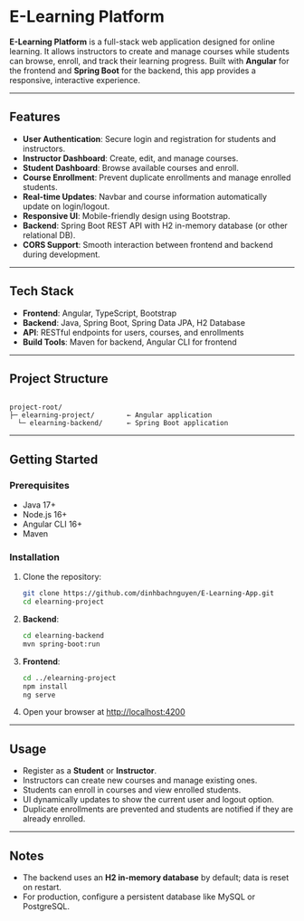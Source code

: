 
# E-Learning Platform

**E-Learning Platform** is a full-stack web application designed for online learning. It allows instructors to create and manage courses while students can browse, enroll, and track their learning progress. Built with **Angular** for the frontend and **Spring Boot** for the backend, this app provides a responsive, interactive experience.

---

## Features

- **User Authentication**: Secure login and registration for students and instructors.  
- **Instructor Dashboard**: Create, edit, and manage courses.  
- **Student Dashboard**: Browse available courses and enroll.  
- **Course Enrollment**: Prevent duplicate enrollments and manage enrolled students.  
- **Real-time Updates**: Navbar and course information automatically update on login/logout.  
- **Responsive UI**: Mobile-friendly design using Bootstrap.  
- **Backend**: Spring Boot REST API with H2 in-memory database (or other relational DB).  
- **CORS Support**: Smooth interaction between frontend and backend during development.

---

## Tech Stack

- **Frontend**: Angular, TypeScript, Bootstrap  
- **Backend**: Java, Spring Boot, Spring Data JPA, H2 Database  
- **API**: RESTful endpoints for users, courses, and enrollments  
- **Build Tools**: Maven for backend, Angular CLI for frontend  

---

## Project Structure

```

project-root/
├─ elearning-project/        ← Angular application
  └─ elearning-backend/      ← Spring Boot application

```

---

## Getting Started

### Prerequisites

- Java 17+  
- Node.js 16+  
- Angular CLI 16+  
- Maven

### Installation

1. Clone the repository:  
   ```bash
   git clone https://github.com/dinhbachnguyen/E-Learning-App.git
   cd elearning-project
   ```

2. **Backend**:

   ```bash
   cd elearning-backend
   mvn spring-boot:run   
   ```

3. **Frontend**:

   ```bash
   cd ../elearning-project
   npm install
   ng serve
   ```

4. Open your browser at [http://localhost:4200](http://localhost:4200)

---

## Usage

* Register as a **Student** or **Instructor**.
* Instructors can create new courses and manage existing ones.
* Students can enroll in courses and view enrolled students.
* UI dynamically updates to show the current user and logout option.
* Duplicate enrollments are prevented and students are notified if they are already enrolled.

---

## Notes

* The backend uses an **H2 in-memory database** by default; data is reset on restart.
* For production, configure a persistent database like MySQL or PostgreSQL.
